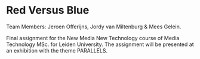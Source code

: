 # Red Versus Blue
Team Members: Jeroen Offerijns, Jordy van Miltenburg & Mees Gelein.

Final assignment for the New Media New Technology course of Media Technology MSc. for Leiden University. The assignment will be presented at an exhibition with the theme PARALLELS.
